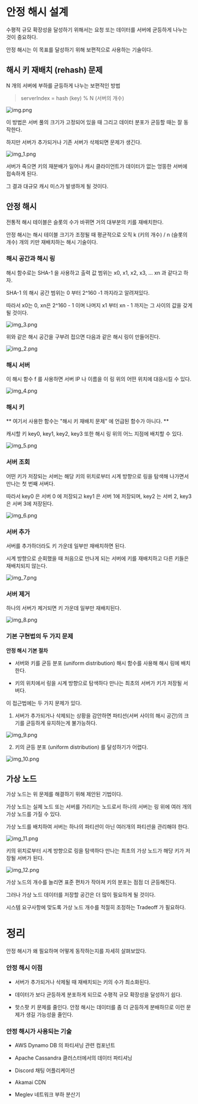 # 안정 해시 설계
수평적 규모 확장성을 달성하기 위해서는 요청 또는 데이터를 서버에 균등하게 나누는 것이 중요하다.

안정 해시는 이 목표를 달성하기 위해 보편적으로 사용하는 기술이다.

## 해시 키 재배치 (rehash) 문제
N 개의 서버에 부하를 균등하게 나누는 보편적인 방법

> serverIndex = hash (key) % N (서버의 개수)

![img.png](img.png)

이 방법은 서버 풀의 크기가 고정되어 있을 때 그리고 데이터 분포가 균등할 때는 잘 동작한다.

하지만 서버가 추가되거나 기존 서버가 삭제되면 문제가 생긴다.

![img_1.png](img_1.png)

서버가 죽으면 키의 재분배가 일어나 캐시 클라이언트가 데이터가 없는 엉뚱한 서버에 접속하게 된다.

그 결과 대규모 캐시 미스가 발생하게 될 것이다.

## 안정 해시
전통적 해시 테이블은 슬롯의 수가 바뀌면 거의 대부분의 키를 재배치한다.

안정 해시는 해시 테이블 크기가 조정될 때 평균적으로 오직 k (키의 개수) / n (슬롯의 개수) 개의 키만 재배치하는 해시 기술이다.

### 해시 공간과 해시 링
해시 함수로는 SHA-1 을 사용하고 출력 값 범위는 x0, x1, x2, x3, ... xn 과 같다고 하자.

SHA-1 의 해시 공간 범위는 0 부터 2^160 -1 까지라고 알려져있다.

따라서 x0는 0, xn은 2^160 - 1 이며 나머지 x1 부터 xn - 1 까지는 그 사이의 값을 갖게 될 것이다.

![img_3.png](img_3.png)

위와 같은 해시 공간을 구부려 접으면 다음과 같은 해시 링이 만들어진다.

![img_2.png](img_2.png)

### 해시 서버
이 해시 함수 f 를 사용하면 서버 IP 나 이름을 이 링 위의 어떤 위치에 대응시킬 수 있다.

![img_4.png](img_4.png)

### 해시 키
** 여기서 사용한 함수는 "해시 키 재배치 문제" 에 언급된 함수가 아니다. **

캐시할 키 key0, key1, key2, key3 또한 해시 링 위의 어느 지점에 배치할 수 있다.

![img_5.png](img_5.png)

### 서버 조회
어떤 키가 저장되는 서버는 해당 키의 위치로부터 시계 방향으로 링을 탐색해 나가면서 만나는 첫 번째 서버다.

따라서 key0 은 서버 0 에 저장되고 key1 은 서버 1에 저장되며, key2 는  서버 2, key3 은 서버 3에 저장된다.

![img_6.png](img_6.png)

### 서버 추가

서버를 추가하더라도 키 가운데 일부만 재배치하면 된다.

시계 방향으로 순회했을 때 처음으로 만나게 되는 서버에 키를 재배치하고 다른 키들은 재배치되지 않는다.

![img_7.png](img_7.png)

### 서버 제거
하나의 서버가 제거되면 키 가운데 일부만 재배치된다.

![img_8.png](img_8.png)

### 기본 구현법의 두 가지 문제

**안정 해시 기본 절차**

- 서버와 키를 균등 분포 (uniform distribution) 해시 함수를 사용해 해시 링에 배치한다.


- 키의 위치에서 링을 시계 방향으로 탐색하다 만나는 최초의 서버가 키가 저장될 서버다.

이 접근법에는 두 가지 문제가 있다.

1. 서버가 추가되거나 삭제되는 상황을 감안하면 파티션(서버 사이의 해시 공간)의 크기를 균등하게 유지하는게 불가능하다.

![img_9.png](img_9.png)


2. 키의 균등 분포 (uniform distribution) 를 달성하기가 어렵다.

![img_10.png](img_10.png)

## 가상 노드
가상 노드는 위 문제를 해결하기 위해 제안된 기법이다.

가상 노드는 실제 노드 또는 서버를 가리키는 노드로서 하나의 서버는 링 위에 여러 개의 가상 노드를 가질 수 있다.

가상 노드를 배치하여 서버는 하나의 파티션이 아닌 여러개의 파티션을 관리해야 한다.

![img_11.png](img_11.png)

키의 위치로부터 시계 방향으로 링을 탐색하다 만나는 최초의 가상 노드가 해당 키가 저장될 서버가 된다.

![img_12.png](img_12.png)

가상 노드의 개수를 늘리면 표준 편차가 작아져 키의 분포는 점점 더 균등해진다.

그러나 가상 노드 데이터를 저장할 공간은 더 많이 필요하게 될 것이다.

시스템 요구사항에 맞도록 가상 노드 개수를 적절히 조정하는 Tradeoff 가 필요하다.

# 정리
안정 해시가 왜 필요하며 어떻게 동작하는지를 자세히 살펴보았다.

### 안정 해시 이점
- 서버가 추가되거나 삭제될 때 재배치되는 키의 수가 최소화된다.


- 데이터가 보다 균등하게 분포하게 되므로 수평적 규모 확장성을 달성하기 쉽다.


- 핫스팟 키 문제를 줄인다. 안정 해시는 데이터를 좀 더 균등하게 분배하므로 이런 문제가 생길 가능성을 줄인다.

### 안정 해시가 사용되는 기술
- AWS Dynamo DB 의 파티셔닝 관련 컴포넌트


- Apache Cassandra 클러스터에서의 데이터 파티셔닝


- Discord 채팅 어플리케이션


- Akamai CDN


- Meglev 네트워크 부하 분산기
